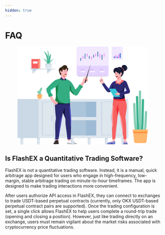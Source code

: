 ```yaml
---
hidden: true
---
```


# FAQ

<figure><img src="../../.gitbook/assets/Group 47302 (2).png" alt="" width="563"><figcaption></figcaption></figure>

## Is FlashEX a Quantitative Trading Software?

FlashEX is not a quantitative trading software. Instead, it is a manual, quick arbitrage app designed for users who engage in high-frequency, low-margin, stable arbitrage trading on minute-to-hour timeframes. The app is designed to make trading interactions more convenient.

After users authorize API access in FlashEX, they can connect to exchanges to trade USDT-based perpetual contracts (currently, only OKX USDT-based perpetual contract pairs are supported). Once the trading configuration is set, a single click allows FlashEX to help users complete a round-trip trade (opening and closing a position). However, just like trading directly on an exchange, users must remain vigilant about the market risks associated with cryptocurrency price fluctuations.
